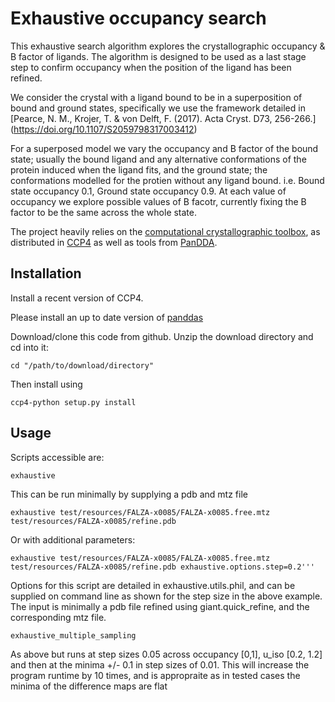 # Exhaustive occupancy search

This exhaustive search algorithm explores the crystallographic occupancy & B factor of  ligands. 
The algorithm is designed to be used as a last stage step to confirm occupancy when 
the position of the ligand has been refined. 

We consider the crystal with a ligand bound to be in a superposition of bound and ground states, specifically 
we use the framework detailed in [Pearce, N. M., Krojer, T. & von Delft, F. (2017). Acta Cryst. D73, 256-266.] (https://doi.org/10.1107/S2059798317003412)

For a superposed model we vary the occupancy and B factor of the bound state; usually the bound ligand and any alternative conformations of the protein induced when the ligand fits, and the ground state; the conformations modelled for the protien without any ligand bound. i.e. Bound state occupancy 0.1, Ground state occupancy 0.9. At each value of occupancy we explore possible values of B facotr, currently fixing the B factor to be the same across the whole state. 
 
The project heavily relies on the [computational crystallographic toolbox](https://cci.lbl.gov/cctbx_docs/index.html), as distributed in [CCP4](http://www.ccp4.ac.uk/) as well as tools from [PanDDA](https://pandda.bitbucket.io).

## Installation
Install a recent version of CCP4.

Please install an up to date version of [panddas](https://pandda.bitbucket.io/index.html#install)

Download/clone this code from github. Unzip the download directory and cd into it:

```
cd "/path/to/download/directory" 
```

Then install using

```
ccp4-python setup.py install
```

## Usage

Scripts accessible are:
```
exhaustive
```

This can be run minimally by supplying a pdb and mtz file

```
exhaustive test/resources/FALZA-x0085/FALZA-x0085.free.mtz test/resources/FALZA-x0085/refine.pdb
```

Or with additional parameters:

```
exhaustive test/resources/FALZA-x0085/FALZA-x0085.free.mtz test/resources/FALZA-x0085/refine.pdb exhaustive.options.step=0.2'''
```
Options for this script are detailed in exhaustive.utils.phil, and can be supplied on command line as shown for the step size in the above example. The input is minimally a pdb file refined using giant.quick_refine, and the corresponding mtz file. 

```
exhaustive_multiple_sampling
```

As above but runs at step sizes 0.05 across occupancy [0,1], u_iso [0.2, 1.2] and then at the minima +/- 0.1 in step sizes of 0.01. This will increase the program runtime by 10 times, and is appropraite as in tested cases the minima of the difference maps are flat 


